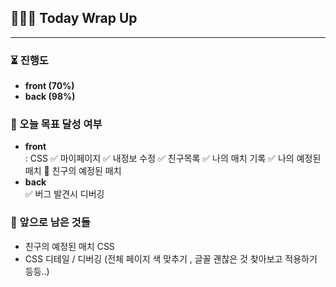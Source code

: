 ## 👨🏻‍💻 Today Wrap Up

<hr>

### ⏳ 진행도

- **front (70%)**<br>
- **back (98%)**<br>

### 🎯 오늘 목표 달성 여부

- **front**<br>
  : CSS
  ✅ 마이페이지
  ✅ 내정보 수정
  ✅ 친구목록
  ✅ 나의 매치 기록
  ✅ 나의 예정된 매치
  💢 친구의 예정된 매치
- **back**<br>
  ✅ 버그 발견시 디버깅<br>

### 🥊 앞으로 남은 것들

- 친구의 예정된 매치 CSS
- CSS 디테일 / 디버깅
  (전체 페이지 색 맞추기 , 글꼴 괜찮은 것 찾아보고 적용하기 등등..)
